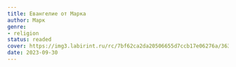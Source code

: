 ```yaml
---
title: Евангелие от Марка
author: Марк
genre:
- religion
status: readed
cover: https://img3.labirint.ru/rc/7bf62ca2da20506655d7ccb17e06276a/363x561q80/books54/539909/cover.jpg?1563940114
date: 2023-09-30
---
```


